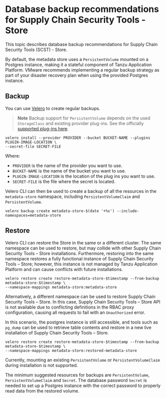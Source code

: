 # Database backup recommendations for Supply Chain Security Tools - Store

This topic describes database backup recommendations for Supply Chain Security Tools (SCST) - Store.

By default, the metadata store uses a `PersistentVolume` mounted on a Postgres instance, making it a
stateful component of Tanzu Application Platform. VMware recommends implementing a regular backup
strategy as part of your disaster recovery plan when using the provided Postgres instance.

## <a id='backup-store'></a> Backup

You can use [Velero](https://velero.io/) to create regular backups.

> **Note** Backup support for `PersistentVolume` depends on the used `StorageClass` and existing
> provider plug-ins. See the officially [supported plug-ins here](https://velero.io/plugins/).

```console
velero install --provider PROVIDER --bucket BUCKET-NAME --plugins PLUGIN-IMAGE-LOCATION \
--secret-file SECRET-FILE
```

Where:

- `PROVIDER` is the name of the provider you want to use.
- `BUCKET-NAME` is the name of the bucket you want to use.
- `PLUGIN-IMAGE-LOCATION` is the location of the plug ins you want to use.
- `SECRET-FILE` is the file where the secret is located.

Velero CLI can then be used to create a backup of all the resources in the `metadata-store`
namespace, including `PersistentVolumeClaim` and `PersistentVolume`.

```console
velero backup create metadata-store-$(date '+%s') --include-namespaces=metadata-store
```

## <a id='restore-store'></a>Restore

Velero CLI can restore the Store in the same or a different cluster. The same namespace can be used
to restore, but may collide with other Supply Chain Security Tools – Store installations.
Furthermore, restoring into the same namespace restores a fully functional instance of Supply Chain
Security Tools – Store; however, this instance is not managed by Tanzu Application Platform and can
cause conflicts with future installations.

```console
velero restore create restore-metadata-store-$timestamp --from-backup metadata-store-$timestamp \
--namespace-mappings metadata-store:metadata-store
```

Alternatively, a different namespace can be used to restore Supply Chain Security Tools – Store. In
this case, Supply Chain Security Tools – Store API is not available due to conflicting definitions
in the RBAC proxy configuration, causing all requests to fail with an `Unauthorized` error.

In this scenario, the postgres instance is still accessible, and tools such as `pg_dump` can be used
to retrieve table contents and restore in a new live installation of Supply Chain Security Tools –
Store.

```console
velero restore create restore-metadata-store-$timestamp --from-backup metadata-store-$timestamp \
--namespace-mappings metadata-store:restored-metadata-store
```

Currently, mounting an existing `PersistentVolume` or `PersistentVolumeClaim` during installation is
not supported.

The minimum suggested resources for backups are `PersistentVolume`, `PersistentVolumeClaim` and
`Secret`. The database password `Secret` is needed to set up a Postgres instance with the correct
password to properly read data from the restored volume.
